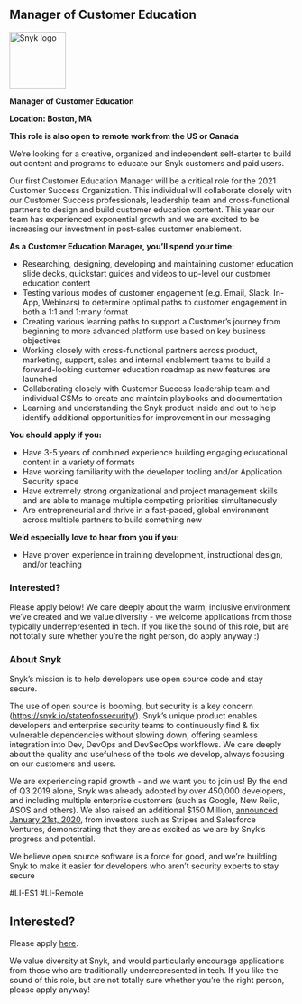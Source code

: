 Manager of Customer Education
---

<img src="https://res.cloudinary.com/snyk/image/upload/v1537345894/press-kit/brand/logo-black.png" width="100" alt="Snyk logo" />

<p><strong>Manager of Customer Education</strong></p>
<p><strong>Location: Boston, MA&nbsp;</strong></p>
<p><strong>This role is also open to remote work from the US or Canada</strong></p>
<p><span style="font-weight: 400;">We’re looking for a creative, organized and independent self-starter to build out content and programs to educate our Snyk customers and paid users.&nbsp;&nbsp;</span></p>
<p><span style="font-weight: 400;">Our first Customer Education Manager will be a critical role for the 2021 Customer Success Organization. This individual will collaborate closely with our Customer Success professionals, leadership team and cross-functional partners to design and build customer education content. This year our team has experienced exponential growth and we are excited to be increasing our investment in post-sales customer enablement.&nbsp;&nbsp;</span></p>
<p><strong>As a Customer Education Manager, you’ll spend your time:</strong></p>
<ul>
<li style="font-weight: 400;"><span style="font-weight: 400;">Researching, designing, developing and maintaining customer education slide decks, quickstart guides and videos to up-level our customer education content&nbsp;</span></li>
<li style="font-weight: 400;"><span style="font-weight: 400;">Testing various modes of customer engagement (e.g. Email, Slack, In-App, Webinars) to determine optimal paths to customer engagement in both a 1:1 and 1:many format&nbsp;</span></li>
<li style="font-weight: 400;"><span style="font-weight: 400;">Creating various learning paths to support a Customer’s journey from beginning to more advanced platform use based on key business objectives</span></li>
<li style="font-weight: 400;"><span style="font-weight: 400;">Working closely with cross-functional partners across product, marketing, support, sales and internal enablement teams to build a forward-looking customer education roadmap as new features are launched</span></li>
<li style="font-weight: 400;"><span style="font-weight: 400;">Collaborating closely with Customer Success leadership team and individual CSMs to create and maintain playbooks and documentation</span></li>
<li style="font-weight: 400;"><span style="font-weight: 400;">Learning and understanding the Snyk product inside and out to help identify additional opportunities for improvement in our messaging</span></li>
</ul>
<p><strong>You should apply if you:</strong></p>
<ul>
<li style="font-weight: 400;"><span style="font-weight: 400;">Have 3-5 years of combined experience building engaging educational content in a variety of formats</span></li>
<li style="font-weight: 400;"><span style="font-weight: 400;">Have working familiarity with the developer tooling and/or Application Security space</span></li>
<li style="font-weight: 400;"><span style="font-weight: 400;">Have extremely strong organizational and project management skills and are able to manage multiple competing priorities simultaneously&nbsp;&nbsp;</span></li>
<li style="font-weight: 400;"><span style="font-weight: 400;">Are entrepreneurial and thrive in a fast-paced, global environment across multiple partners to build something new</span></li>
</ul>
<p><strong>We’d especially love to hear from you if you:</strong></p>
<ul>
<li style="font-weight: 400;"><span style="font-weight: 400;">Have proven experience in training development, instructional design, and/or teaching</span></li>
</ul>
<h3><strong>Interested?</strong></h3>
<p><span style="font-weight: 400;">Please apply below! We care deeply about the warm, inclusive environment we’ve created and we value diversity - we welcome applications from those typically underrepresented in tech. If you like the sound of this role, but are not totally sure whether you’re the right person, do apply anyway :)</span></p>
<h3><strong>About Snyk</strong></h3>
<p><span style="font-weight: 400;">Snyk’s mission is to help developers use open source code and stay secure.&nbsp;</span></p>
<p><span style="font-weight: 400;">The use of open source is booming, but security is a key concern (</span><a href="https://snyk.io/stateofossecurity/"><span style="font-weight: 400;">https://snyk.io/stateofossecurity/</span></a><span style="font-weight: 400;">). Snyk’s unique product enables developers and enterprise security teams to continuously find &amp; fix vulnerable dependencies without slowing down, offering seamless integration into Dev, DevOps and DevSecOps workflows. </span><span style="font-weight: 400;">We care deeply about the quality and usefulness of the tools we develop, always focusing on our customers and users.&nbsp;</span></p>
<p><span style="font-weight: 400;">We are experiencing rapid growth - and we want you to join us! By the end of Q3 2019 alone, Snyk was already adopted by over 450,000 developers, and including multiple enterprise customers (such as Google, New Relic, ASOS and others). </span><span style="font-weight: 400;">We also raised an additional $150 Million, </span><a href="https://en.globes.co.il/en/article-open-source-security-platform-snyk-raises-70m-1001300189"><span style="font-weight: 400;">a</span></a><a href="https://snyk.io/blog/snyk-closes-150m/"><span style="font-weight: 400;">nnounced </span></a><span style="font-weight: 400;"><a href="https://snyk.io/blog/snyk-closes-150m/">January 21st, 2020</a>, from investors such as Stripes and Salesforce Ventures, demonstrating that they are as excited as we are by Snyk’s progress and potential</span><span style="font-weight: 400;">.</span></p>
<p><span style="font-weight: 400;">We believe open source software is a force for good, and we’re building Snyk to make it easier for developers who aren’t security experts to stay secure</span></p>
<p>#LI-ES1 #LI-Remote</p>

Interested?
---

Please apply [here](https://boards.greenhouse.io/snyk/jobs/5007142002#app).

We value diversity at Snyk, and would particularly encourage applications from those who are traditionally underrepresented in tech.
If you like the sound of this role, but are not totally sure whether you’re the right person, please apply anyway!
